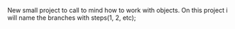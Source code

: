 New small project to call to mind how to work with objects. On this project i will name the branches with steps(1, 2, etc);